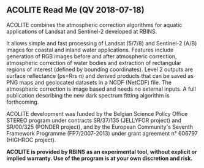 ## ACOLITE Read Me (QV 2018-07-18)

ACOLITE combines the atmospheric correction algorithms for aquatic applications of Landsat and Sentinel-2 developed at RBINS.

It allows simple and fast processing of Landsat (5/7/8) and Sentinel-2 (A/B) images for coastal and inland water applications. Features include generation of RGB images before and after atmospheric correction, atmospheric correction of water bodies and extraction of rectangular regions of interest (defined by bounding coordinates). Level 2 outputs are surface reflectance (ρs=Rrs⋅π) and derived products that can be saved as PNG maps and geolocated datasets in a NCDF (NetCDF) file. The atmospheric correction is image based and needs no external inputs. A full publication describing the new dark spectrum fitting algorithm is forthcoming.

ACOLITE development was funded by the Belgian Science Policy Office STEREO program under contracts SR/37/135 (JELLYFOR project) and SR/00/325 (PONDER project), and by the European Community's Seventh Framework Programme (FP7/2007-2013) under grant agreement n° 606797 (HIGHROC project).

**ACOLITE is provided by RBINS as an experimental tool, without explicit or implied warranty. Use of the program is at your own discretion and risk.**

